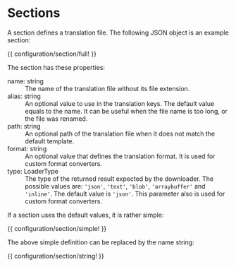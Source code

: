 <!-- ======================================================================
--- Search engine
title:          Section
keywords:       configuration, section
description:    The definition of translation sections.
--- Menu system
order:          10
text:           Sections
hidden:         false
umbel:          false
--- Page properties
id:             
document:       
layout:         layout-2-left
$-left:         #side-menu
searchable:     true
--- Side menu
side-menu-root:     /translation
side-menu-header:   Translation
side-menu-top:      
side-menu-depth:    2
======================================================================= -->

# Sections

A section defines a translation file. The following JSON object is an example section:

{{ configuration/section/full! }}

The section has these properties:

<dl>
  <dt>name: <span class="data-type">string</span></dt>
  <dd>The name of the translation file without its file extension.</dd>
  <dt>alias: <span class="data-type">string</span></dt>
  <dd>An optional value to use in the translation keys. The default value equals
      to the name. It can be useful when the file name is too long, or the file
      was renamed.</dd>
  <dt>path: <span class="data-type">string</span></dt>
  <dd>An optional path of the translation file when it does not match the default
      template.</dd>
  <dt>format: <span class="data-type">string</span></dt>
  <dd>An optional value that defines the translation format. It is used for custom
      format converters.</dd>
  <dt>type: <span class="data-type">LoaderType</span></dt>
  <dd>The type of the returned result expected by the downloader. The possible
      values are: <code>'json'</code>, <code>'text'</code>, <code>'blob'</code>,
      <code>'arraybuffer'</code> and <code>'inline'</code>. The default value is
      <code>'json'</code>. This parameter also is used for custom format converters.</dd>
</dl>

If a section uses the default values, it is rather simple:

{{ configuration/section/simple! }}

The above simple definition can be replaced by the name string:

{{ configuration/section/string! }}
